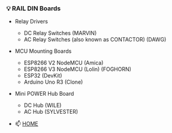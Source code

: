 ### 💡 RAIL DIN Boards
- Relay Drivers
	- DC Relay Switches (MARVIN)
	- AC Relay Switches (also known as CONTACTOR) (DAWG)	
- MCU Mounting Boards
	- ESP8266 V2 NodeMCU (Amica)
	- ESP8266 V3 NodeMCU (Lolin) (FOGHORN)
	- ESP32 (DevKit)  
	- Arduino Uno R3 (Clone)  		
- Mini POWER Hub Board
	- DC Hub (WILE)
	- AC Hub (SYLVESTER)

- 📫 [HOME](/)





<!--
- 📫 [Microcontroller Mounting Boards](https://www.seryalda.com/contact).
- 📫 [Relay Switching Boards](https://www.seryalda.com/contact).
- 📫 [Power Distributor Boards](https://www.seryalda.com/contact).
- 📫 [Sensor Boards](https://www.seryalda.com/contact).
- 📫 [Data Transmitter Boards](https://www.seryalda.com/contact).
-->

<!--
📫 Reach out to us through our [website](https://www.seryalda.com/contact) or connect with us on [LinkedIn](https://www.linkedin.com/company/seryalda/).
-->



<!---
seryalda/seryalda is a ✨ special ✨ repository because its `README.md` (this file) appears on your GitHub profile.
You can click the Preview link to take a look at your changes.
--->
